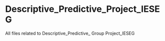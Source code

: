 # Descriptive_Predictive_Project_IESEG
All files related to Descriptive_Predictive_ Group Project_IESEG
